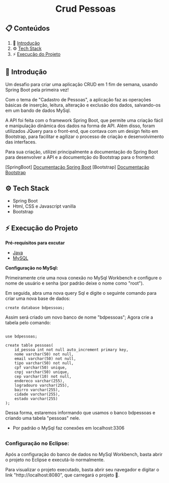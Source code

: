 <div align="center">
  <h1 align="center">Crud Pessoas</h1>
</div>

## 📋 <a name="table">Conteúdos</a>

1. 👋 [Introdução](#introduction)
2. ⚙️ [Tech Stack](#tech-stack)
3. ⚡ [Execução do Projeto](#quick-start)

## <a name="introduction">👋 Introdução</a>

Um desafio para criar uma aplicação CRUD em 1 fim de semana, usando Spring Boot pela primeira vez!

Com o tema de "Cadastro de Pessoas", a aplicação faz as operações básicas de inserção, leitura, alteração e exclusão dos dados, salvando-os em um bando de dados MySql.

A API foi feita com o framework Spring Boot, que permite uma criação fácil e manipulação dinâmica dos dados na forma de API.
Além disso, foram utilizados JQuery para o front-end, que contava com um design feito em Bootstrap, para facilitar e agilizar o processo de criação e desenvolvimento das interfaces.

Para sua criação, utilizei principalmente a documentação do Spring Boot para desenvolver a API e a documentção do Bootstrap para o frontend:

[SpringBoot] <a href="https://docs.spring.io/spring-boot/docs/current/reference/htmlsingle/">Documentação Spring Boot</a>
[Bootstrap] <a href="https://getbootstrap.com/docs/4.1/getting-started/introduction/">Documentação Bootstrap</a>

## <a name="tech-stack">⚙️ Tech Stack</a>

- Spring Boot
- Html, CSS e Javascript vanilla
- Bootstrap

## <a name="quick-start">⚡ Execução do Projeto</a>

**Pré-requisitos para excutar**

- [Java](https://www.java.com/pt-BR/)
- [MySQL](https://www.mysql.com/downloads/)


**Configuração no MySql:**

Primeiramente crie uma nova conexão no MySql Workbench e configure o nome de usuário e senha (por padrão deixe o nome como "root").

Em seguida, abra uma nova query Sql e digite o seguinte comando para criar uma nova base de dados:

```mysql 
create database bdpessoas;
```

Assim será criado um novo banco de nome "bdpessoas";
Agora crie a tabela pelo comando:

```mysql

use bdpessoas;

create table pessoas(
    id_pessoa int not null auto_increment primary key,
    nome varchar(50) not null,
    email varchar(50) not null,
    tipo varchar(50) not null,
    cpf varchar(50) unique,
    cnpj varchar(50) unique,
    cep varchar(10) not null,
    endereco varchar(255),
    logradouro varchar(255),
    bairro varchar(255),
    cidade varchar(255),
    estado varchar(255)
);
```

Dessa forma, estaremos informando que usamos o banco bdpessoas e criando uma tabela "pessoas" nele.

* Por padrão o MySql faz conexões em localhost:3306
##
### Configuração no Eclipse:

Após a configuração do banco de dados no MySql Workbench, basta abrir o projeto no Eclipse e executá-lo normalmente.

Para visualizar o projeto executado, basta abrir seu navegador e digitar o link "http://localhost:8080", que carregará o projeto 🤯.
